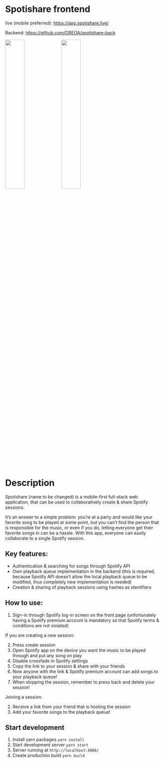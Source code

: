 # Spotishare frontend

live (mobile preferred): https://app.spotishare.live/

Backend: https://github.com/OREOA/spotishare-back


<img src=https://i.imgur.com/2wm0NwD.jpg width="35%"> <img align="top" src=https://i.imgur.com/e0V7yaT.jpg width="35%">


# Description

Spotishare (name to be changed) is a mobile-first full-stack web application, that can be used to collaboratively create & share Spotify sessions.

It’s an answer to a simple problem: you’re at a party and would like your favorite song to be played at some point, but you can’t find the person that is responsible for the music, or even if you do, letting everyone get their favorite songs in can be a hassle. With this app, everyone can easily collaborate to a single Spotify session.

## Key features:
- Authentication & searching for songs through Spotify API
- Own playback queue implementation in the backend (this is required, because Spotify API doesn’t allow the local playback queue to be modified, thus completely new implementation is needed)
- Creation & sharing of playback sessions using hashes as identifiers

## How to use:
1. Sign-in through Spotify log-in screen on the front page (unfortunately having a Spotify premium account is mandatory so that Spotify terms & conditions are not violated) 

If you are creating a new session: 

2. Press create session
3. Open Spotify app on the device you want the music to be played through and put any song on play
4. Disable crossfade in Spotify settings
5. Copy the link to your session & share with your friends
6. Now anyone with the link & Spotify premium account can add songs to your playback queue!
7. When stopping the session, remember to press back and delete your session!

Joining a session:

2. Receive a link from your friend that is hosting the session
3. Add your favorite songs to the playback queue!

## Start development
1. Install yarn packages `yarn install`
2. Start development server `yarn start`
3. Server running at `http://localhost:3000/`
4. Create production build `yarn build`
